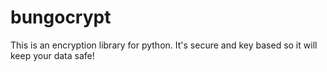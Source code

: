 # bungocrypt
This is an encryption library for python. It's secure and key based so it will keep your data safe!